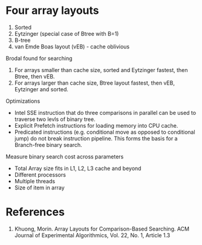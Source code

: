 
# Four array layouts
1. Sorted
2. Eytzinger (special case of Btree with B=1)
3. B-tree
4. van Emde Boas layout (vEB)  - cache oblivious

Brodal found for searching
1. For arrays smaller than cache size, sorted and Eytzinger fastest, then Btree, then vEB.
2. For arrays larger than cache size, Btree layout fastest, then vEB, Eytzinger and sorted.

Optimizations
* Intel SSE instruction that do three comparisons in parallel can be used to traverse two levls of binary tree.
* Explicit Prefetch instructions for loading memory into CPU cache.
* Predicated instructions (e.g. conditional move as opposed to conditional jump) do not break instruction pipeline.  This forms the basis for a Branch-free binary search.

Measure binary search cost across parameters
* Total Array size fits in L1, L2, L3 cache and beyond
* Different processors
* Multiple threads
* Size of item in array

# References
1. Khuong, Morin.  Array Layouts for Comparison-Based Searching.  ACM Journal of Experimental Algorithmics, Vol. 22, No. 1, Article 1.3
